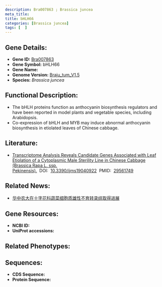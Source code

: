 ```yaml
---
description: Bra007863 ; Brassica juncea
meta_title:
title: bHLH66
categories: [Brassica juncea]
tags: [  ]
---
```


## Gene Details:
- **Gene ID:**	[Bra007863]()
- **Gene Symbol:** bHLH66
- **Gene Name:** 
- **Genome Version:** [Braju_tum_V1.5]()
- **Species:** *Brassica juncea*

## Functional Description:
   - The bHLH proteins function as anthocyanin biosynthesis regulators and have been reported in model plants and vegetable species, including Arabidopsis.
   - Co-expression of bHLH and MYB may induce abnormal anthocyanin biosynthesis in etiolated leaves of Chinese cabbage.

## Literature:
   - [Transcriptome Analysis Reveals Candidate Genes Associated with Leaf Etiolation of a Cytoplasmic Male Sterility Line in Chinese Cabbage (Brassica Rapa L. ssp. Pekinensis).]( https://www.mdpi.com/1422-0067/19/4/922)&nbsp;&nbsp;DOI:&nbsp;&nbsp;[10.3390/ijms19040922](https://www.mdpi.com/1422-0067/19/4/922)&nbsp;&nbsp;PMID:&nbsp;&nbsp;[29561749](https://pubmed.ncbi.nlm.nih.gov/29561749/)

## Related News:
   - [华中农大在十字花科蔬菜细胞质雄性不育转录组取得进展](https://mp.weixin.qq.com/s?__biz=MzIyOTY2NDYyNQ==&mid=2247488532&idx=2&sn=091f3464128ac418b8240f43a7f0dac2&chksm=e8be660adfc9ef1c18df4381adc13283ad5e825c3b5111f628be021107d8a4732cdef0800ed2&scene=27#wechat_redirect)

## Gene Resources:
- **NCBI ID:** [](https://www.ncbi.nlm.nih.gov/gene/?term=)
- **UniProt accessions:** [](https://www.uniprot.org/uniprotkb//entry)

## Related Phenotypes:


## Sequences:
- **CDS Sequence:**
- **Protein Sequence:**
